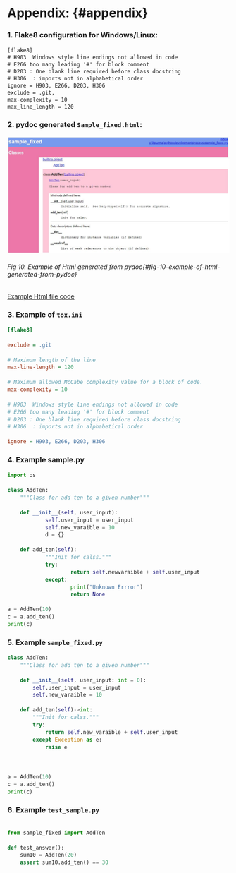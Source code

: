 <!--- @file
  appendix.md for Python Development Process and Coding Specification

  Copyright (c) 2019, Intel Corporation. All rights reserved.<BR>

  Redistribution and use in source (original document form) and 'compiled'
  forms (converted to PDF, epub, HTML and other formats) with or without
  modification, are permitted provided that the following conditions are met:

  1) Redistributions of source code (original document form) must retain the
     above copyright notice, this list of conditions and the following
     disclaimer as the first lines of this file unmodified.

  2) Redistributions in compiled form (transformed to other DTDs, converted to
     PDF, epub, HTML and other formats) must reproduce the above copyright
     notice, this list of conditions and the following disclaimer in the
     documentation and/or other materials provided with the distribution.

  THIS DOCUMENTATION IS PROVIDED BY TIANOCORE PROJECT "AS IS" AND ANY EXPRESS OR
  IMPLIED WARRANTIES, INCLUDING, BUT NOT LIMITED TO, THE IMPLIED WARRANTIES OF
  MERCHANTABILITY AND FITNESS FOR A PARTICULAR PURPOSE ARE DISCLAIMED. IN NO
  EVENT SHALL TIANOCORE PROJECT  BE LIABLE FOR ANY DIRECT, INDIRECT, INCIDENTAL,
  SPECIAL, EXEMPLARY, OR CONSEQUENTIAL DAMAGES (INCLUDING, BUT NOT LIMITED TO,
  PROCUREMENT OF SUBSTITUTE GOODS OR SERVICES; LOSS OF USE, DATA, OR PROFITS;
  OR BUSINESS INTERRUPTION) HOWEVER CAUSED AND ON ANY THEORY OF LIABILITY,
  WHETHER IN CONTRACT, STRICT LIABILITY, OR TORT (INCLUDING NEGLIGENCE OR
  OTHERWISE) ARISING IN ANY WAY OUT OF THE USE OF THIS DOCUMENTATION, EVEN IF
  ADVISED OF THE POSSIBILITY OF SUCH DAMAGE.

-->
# Appendix: {#appendix}

### 1.  Flake8 configuration for Windows/Linux:

```
[flake8]
# H903  Windows style line endings not allowed in code
# E266 too many leading '#' for block comment
# D203 : One blank line required before class docstring
# H306  : imports not in alphabetical order
ignore = H903, E266, D203, H306
exclude = .git,
max-complexity = 10
max_line_length = 120

```



### 2.  pydoc generated `Sample_fixed.html`:

![](/media/samplehtml.jpg)
###### Fig 10. Example of Html generated from pydoc{#fig-10-example-of-html-generated-from-pydoc}

[Example Html file code](https://raw.githubusercontent.com/Laurie0131/PythonDevelopmentProcess/master/media/index.html)

### 3. Example of `tox.ini`
```ini
[flake8]

exclude = .git

# Maximum length of the line
max-line-length = 120

# Maximum allowed McCabe complexity value for a block of code.
max-complexity = 10

# H903  Windows style line endings not allowed in code
# E266 too many leading '#' for block comment
# D203 : One blank line required before class docstring
# H306  : imports not in alphabetical order

ignore = H903, E266, D203, H306

```





### 4. Example sample.py


```python
import os
        
class AddTen:
    """Class for add ten to a given number"""

    def __init__(self, user_input):
            self.user_input = user_input
            self.new_varaible = 10
            d = {}

    def add_ten(self):
            """Init for calss."""
            try:
                    return self.newvaraible + self.user_input
            except:
                    print("Unknown Errror")
                    return None

a = AddTen(10)
c = a.add_ten()
print(c)
```
### 5. Example `sample_fixed.py`




```python
class AddTen:
    """Class for add ten to a given number"""

    def __init__(self, user_input: int = 0):
        self.user_input = user_input
        self.new_varaible = 10

    def add_ten(self)->int:
        """Init for calss."""
        try:
            return self.new_varaible + self.user_input
        except Exception as e:
            raise e



a = AddTen(10)
c = a.add_ten()
print(c)

```

### 6. Example `test_sample.py`


```python

from sample_fixed import AddTen

def test_answer():
    sum10 = AddTen(20)
    assert sum10.add_ten() == 30
    

```


